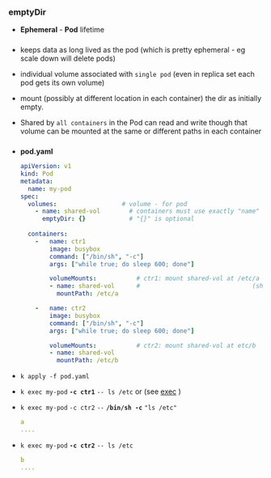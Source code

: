 
### emptyDir
- **Ephemeral** - **Pod** lifetime

###
- keeps data as long lived as the pod (which is pretty ephemeral - eg scale down will delete pods) 

- individual volume associated with `single pod` (even in replica set each pod gets its own volume) 

- mount (possibly at different location in each container) the  dir as initially empty. 

- Shared by `all containers` in the Pod can read and write though that volume can be mounted at the same or different paths in each container

###
- **pod.yaml** 



    ```yaml
    apiVersion: v1
    kind: Pod
    metadata:
      name: my-pod
    spec:       
      volumes:                  # volume - for pod
        - name: shared-vol        # containers must use exactly "name"  for volumeMount
          emptyDir: {}            # "{}" is optional
            
      containers:
        -   name: ctr1
            image: busybox
            command: ["/bin/sh", "-c"] 
            args: ["while true; do sleep 600; done"]  
    
            volumeMounts:           # ctr1: mount shared-vol at /etc/a 
            - name: shared-vol      #                               (shared-vol)+++
              mountPath: /etc/a
    
        -   name: ctr2
            image: busybox
            command: ["/bin/sh", "-c"] 
            args: ["while true; do sleep 600; done"]  
    
            volumeMounts:           # ctr2: mount shared-vol at etc/b
            - name: shared-vol
              mountPath: /etc/b
    ```

- `k apply -f pod.yaml`

- `k exec my-pod` **`-c ctr1`** `-- ls /etc`
  or (see [exec](../../pod/cmds/cmds.md) )
  
- `k exec my-pod` `-c ctr2` `--` **`/bin/sh -c`**  `"ls /etc"` 
    ```yaml
    a
    ....
    ```

- `k exec my-pod` **`-c ctr2`** `-- ls /etc`
    ```yaml
    b
    ....
    ```